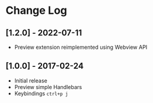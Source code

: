 # Change Log

## [1.2.0] - 2022-07-11
- Preview extension reimplemented using Webview API

## [1.0.0] - 2017-02-24
- Initial release
- Preview simple Handlebars
- Keybindings `ctrl+p j`
